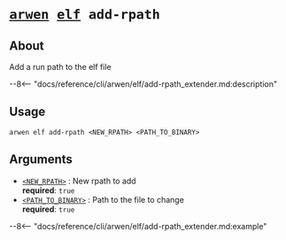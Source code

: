 <!--- This file is autogenerated. Do not edit manually! -->
# <code>[arwen](../../arwen.md) [elf](../elf.md) add-rpath</code>

## About
Add a run path to the elf file

--8<-- "docs/reference/cli/arwen/elf/add-rpath_extender.md:description"

## Usage
```
arwen elf add-rpath <NEW_RPATH> <PATH_TO_BINARY>
```

## Arguments
- <a id="arg-<NEW_RPATH>" href="#arg-<NEW_RPATH>">`<NEW_RPATH>`</a>
:  New rpath to add
<br>**required**: `true`
- <a id="arg-<PATH_TO_BINARY>" href="#arg-<PATH_TO_BINARY>">`<PATH_TO_BINARY>`</a>
:  Path to the file to change
<br>**required**: `true`

--8<-- "docs/reference/cli/arwen/elf/add-rpath_extender.md:example"
